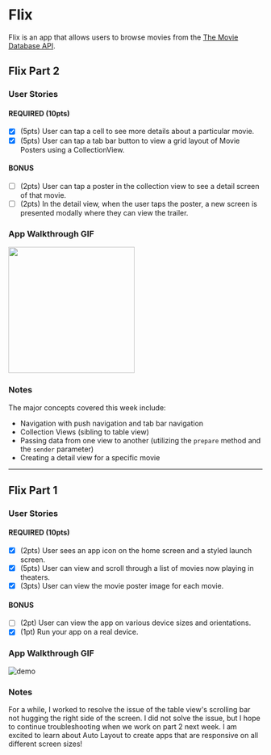 # Flix

Flix is an app that allows users to browse movies from the [The Movie Database API](http://docs.themoviedb.apiary.io/#).

## Flix Part 2

### User Stories

#### REQUIRED (10pts)
- [x] (5pts) User can tap a cell to see more details about a particular movie.
- [x] (5pts) User can tap a tab bar button to view a grid layout of Movie Posters using a CollectionView.

#### BONUS
- [ ] (2pts) User can tap a poster in the collection view to see a detail screen of that movie.
- [ ] (2pts) In the detail view, when the user taps the poster, a new screen is presented modally where they can view the trailer.

### App Walkthrough GIF

<img src="http://g.recordit.co/2wmYeODarP.gif" width=250><br>

### Notes

The major concepts covered this week include:
* Navigation with push navigation and tab bar navigation
* Collection Views (sibling to table view)
* Passing data from one view to another (utilizing the `prepare` method and the `sender` parameter)
* Creating a detail view for a specific movie

---

## Flix Part 1

### User Stories

#### REQUIRED (10pts)
- [x] (2pts) User sees an app icon on the home screen and a styled launch screen.
- [x] (5pts) User can view and scroll through a list of movies now playing in theaters.
- [x] (3pts) User can view the movie poster image for each movie.

#### BONUS
- [ ] (2pt) User can view the app on various device sizes and orientations.
- [x] (1pt) Run your app on a real device.

### App Walkthrough GIF

![demo](flixster.gif)

### Notes
For a while, I worked to resolve the issue of the table view's scrolling bar not hugging the right side of the screen. I did not solve the issue, but I hope to continue troubleshooting when we work on part 2 next week. I am excited to learn about Auto Layout to create apps that are responsive on all different screen sizes!
